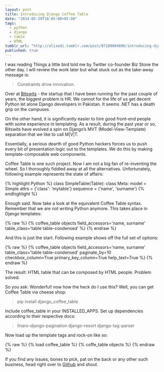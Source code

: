 ```yaml
---
layout: post
title: Introducing Django Coffee Table
date: "2014-05-29T18:05:00+05:00"
tags: 
  - python
  - django
  - table
  - HTML
tumblr_url: "http://alixedi.tumblr.com/post/87189084896/introducing-django-coffee-table"
published: true
---
```


I was reading Things a little bird told me by Twitter co-founder Biz Stone the other day. I will review the work later but what stuck out as the take-away message is:

> Constraints drive innovation.

Over at [Bitswits](www.bitswits.com) - the startup that I have been running for the past couple of years, the biggest problem is HR. We cannot for the life of us get decent Python let alone Django developers in Pakistan. It seems .NET has a death grip on the campuses.

On the other hand, it is significantly easier to hire good front-end people with some experience in templating. As a result, during the past year or so, Bitswits have evolved a spin on Django’s MVT (Model-View-Template) separation that we like to call M|V|T.

Essentially, a serious dearth of good Python hackers forces us to push every bit of presentation logic out to the templates. We do this by making template-composable web components.

Coffee Table is one such project. Now I am not a big fan of re-inventing the wheel. So I thoroughly fiddled away at all the alternatives. Unfortunately, following example represents the state of affairs:

{% highlight Python %}
    class SimpleTable(Table):
        class Meta:
            model = Simple
            attrs = {'class': 'mytable'}
            sequence = ('name', 'surname')
{% endhighlight %}

Enough said. Now take a look at the equivalent Coffee Table syntax. Remember that we are not writing Python anymore. This takes place in Django templates:

{% raw %}
    {% coffee_table 
       objects
       field_accessors='name, surname' 
       table_class='table table-condensed' %}
{% endraw %}

And this is just the start. Following example shows off the full set of options:

{% raw %}
    {% coffee_table 
       objects 
       field_accessors='name, surname'
       table_class='table table-condensed'
       paginate_by=10
       checkbox_column=True
       primary_key_column=True
       help_text=True %}
{% endraw %}

The result: HTML table that can be composed by HTML people. Problem solved.

So you ask: Wonderful! now how the heck do I use this? Well, you can get Coffee Table via cheese shop:

> pip install django_coffee_table

Include coffee_table in your INSTALLED_APPS. Set up dependencies according to their respective docs:

> linaro-django-pagination
> django-resort
> django-tag-parser

Now load up the template tags and rock-on like so:

{% raw %}
    {% load coffee_table %}
    {% coffe_table objects %}
{% endraw %}

If you find any issues, bones to pick, pat on the back or any other such business, head right over to [Github](https://github.com/alixedi) and shout.